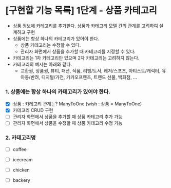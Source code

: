 # [구현할 기능 목록] 1단계 - 상품 카테고리
- 상품 정보에 카테고리를 추가한다. 상품과 카테고리 모델 간의 관계를 고려하여 설계하고 구현
- 상품에는 항상 하나의 카테고리가 있어야 한다.
  - 상품 카테고리는 수정할 수 있다.
  - 관리자 화면에서 상품을 추가할 때 카테고리를 지정할 수 있다.
- 카테고리는 1차 카테고리만 있으며 2차 카테고리는 고려하지 않는다. 
- 카테고리의 예시는 아래와 같다.
  - 교환권, 상품권, 뷰티, 패션, 식품, 리빙/도서, 레저/스포츠, 아티스트/캐릭터, 유아동/반려, 디지털/가전, 카카오프렌즈, 트렌드 선물, 백화점, ...
### 1. 상품에는 항상 하나의 카테고리가 있어야 한다.
- [x] 상품 : 카테고리 관계는? ManyToOne  (wish : 상품 = ManyToOne)
- [x] 카테고리 CRUD 구현 
- [ ] 관리자 화면에서 상품을 추가할 때 상품 카테고리 추가 가능 
- [ ] 관리자 화면에서 상품을 수정할 때 상품 카테고리 수정 가능

### 2. 카테고리명
- [ ] coffee
- [ ] icecream
- [ ] chicken
- [ ] backery


